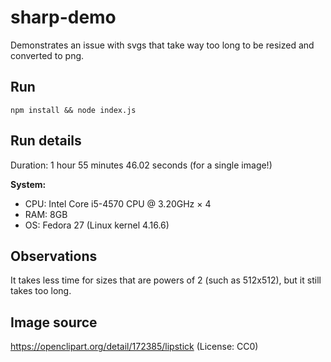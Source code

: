 # sharp-demo

Demonstrates an issue with svgs that take way too long to be resized and converted to png.

## Run

```
npm install && node index.js
```

## Run details

Duration: 1 hour 55 minutes 46.02 seconds (for a single image!)

**System:**

* CPU: Intel Core i5-4570 CPU @ 3.20GHz × 4
* RAM: 8GB
* OS: Fedora 27 (Linux kernel 4.16.6)

## Observations

It takes less time for sizes that are powers of 2 (such as 512x512), but it still takes too long.

## Image source

https://openclipart.org/detail/172385/lipstick (License: CC0)